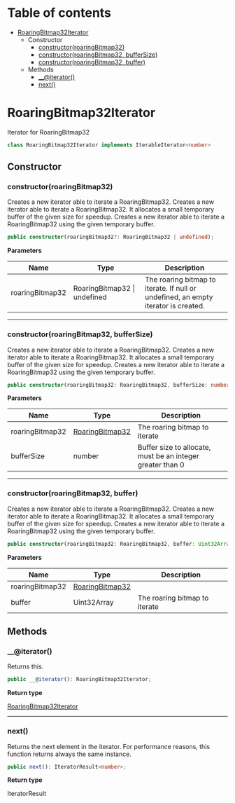 # Table of contents

* [RoaringBitmap32Iterator][ClassDeclaration-1]
    * Constructor
        * [constructor(roaringBitmap32)][Constructor-1]
        * [constructor(roaringBitmap32, bufferSize)][Constructor-2]
        * [constructor(roaringBitmap32, buffer)][Constructor-3]
    * Methods
        * [__@iterator()][MethodDeclaration-15]
        * [next()][MethodDeclaration-16]

# RoaringBitmap32Iterator

Iterator for RoaringBitmap32

```typescript
class RoaringBitmap32Iterator implements IterableIterator<number>
```
## Constructor

### constructor(roaringBitmap32)

Creates a new iterator able to iterate a RoaringBitmap32.
Creates a new iterator able to iterate a RoaringBitmap32.
It allocates a small temporary buffer of the given size for speedup.
Creates a new iterator able to iterate a RoaringBitmap32 using the given temporary buffer.

```typescript
public constructor(roaringBitmap32?: RoaringBitmap32 | undefined);
```

**Parameters**

| Name            | Type                             | Description                                                                        |
| --------------- | -------------------------------- | ---------------------------------------------------------------------------------- |
| roaringBitmap32 | RoaringBitmap32 &#124; undefined | The roaring bitmap to iterate. If null or undefined, an empty iterator is created. |

----------

### constructor(roaringBitmap32, bufferSize)

Creates a new iterator able to iterate a RoaringBitmap32.
Creates a new iterator able to iterate a RoaringBitmap32.
It allocates a small temporary buffer of the given size for speedup.
Creates a new iterator able to iterate a RoaringBitmap32 using the given temporary buffer.

```typescript
public constructor(roaringBitmap32: RoaringBitmap32, bufferSize: number);
```

**Parameters**

| Name            | Type                                  | Description                                                |
| --------------- | ------------------------------------- | ---------------------------------------------------------- |
| roaringBitmap32 | [RoaringBitmap32][ClassDeclaration-0] | The roaring bitmap to iterate                              |
| bufferSize      | number                                | Buffer size to allocate, must be an integer greater than 0 |

----------

### constructor(roaringBitmap32, buffer)

Creates a new iterator able to iterate a RoaringBitmap32.
Creates a new iterator able to iterate a RoaringBitmap32.
It allocates a small temporary buffer of the given size for speedup.
Creates a new iterator able to iterate a RoaringBitmap32 using the given temporary buffer.

```typescript
public constructor(roaringBitmap32: RoaringBitmap32, buffer: Uint32Array);
```

**Parameters**

| Name            | Type                                  | Description                   |
| --------------- | ------------------------------------- | ----------------------------- |
| roaringBitmap32 | [RoaringBitmap32][ClassDeclaration-0] |                               |
| buffer          | Uint32Array                           | The roaring bitmap to iterate |

## Methods

### __@iterator()

Returns this.

```typescript
public __@iterator(): RoaringBitmap32Iterator;
```

**Return type**

[RoaringBitmap32Iterator][ClassDeclaration-1]

----------

### next()

Returns the next element in the iterator.
For performance reasons, this function returns always the same instance.

```typescript
public next(): IteratorResult<number>;
```

**Return type**

IteratorResult<number>

[ClassDeclaration-1]: roaringbitmap32iterator.md#roaringbitmap32iterator
[Constructor-1]: roaringbitmap32iterator.md#constructorroaringbitmap32
[Constructor-2]: roaringbitmap32iterator.md#constructorroaringbitmap32-buffersize
[ClassDeclaration-0]: roaringbitmap32.md#roaringbitmap32
[Constructor-3]: roaringbitmap32iterator.md#constructorroaringbitmap32-buffer
[ClassDeclaration-0]: roaringbitmap32.md#roaringbitmap32
[MethodDeclaration-15]: roaringbitmap32iterator.md#__iterator
[ClassDeclaration-1]: roaringbitmap32iterator.md#roaringbitmap32iterator
[MethodDeclaration-16]: roaringbitmap32iterator.md#next